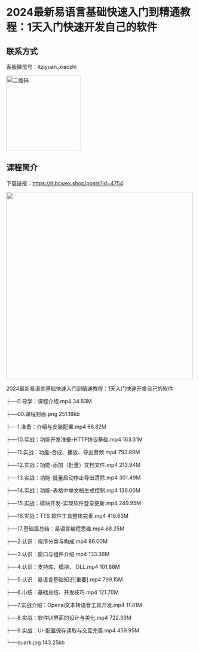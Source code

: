 # 2024最新易语言基础快速入门到精通教程：1天入门快速开发自己的软件

## 联系方式

客服微信号：itziyuan_xiaozhi

<img src="https://ziyuanyun.oss-cn-guangzhou.aliyuncs.com/common/20240614073449/666b82192834a.jpg" width="200" height="200" alt="二维码">

## 课程简介

下载链接：https://it.bcwex.shop/posts?id=4754

<img src="https://ziyuanyun.oss-cn-guangzhou.aliyuncs.com/yun/20241201153105/674c10b9c6fee.jpg" width="500" alt="">

  

 2024最新易语言基础快速入门到精通教程：1天入门快速开发自己的软件

 ├──0.导学：课程介绍.mp4 34.83M

 ├──00.课程封面.png 251.18kb

 ├──1.准备：介绍与安装配置.mp4 68.82M

 ├──10.实战：功能开发准备-HTTP协议基础.mp4 163.31M

 ├──11.实战：功能-合成、播放、导出音频.mp4 793.89M

 ├──12.实战：功能-添加（批量）文档文件.mp4 213.94M

 ├──13.实战：功能-批量启动停止导出清除.mp4 301.49M

 ├──14.实战：功能-表格中单文档生成控制.mp4 136.00M

 ├──15.实战：模块开发-实现软件登录更新.mp4 249.95M

 ├──16.实战：TTS 软件工具整体完善.mp4 418.63M

 ├──17.基础篇总结：易语言编程思维.mp4 88.25M

 ├──2.认识：程序分类与构成.mp4 86.00M

 ├──3.认识：窗口与组件介绍.mp4 133.36M

 ├──4.认识：支持库、模块、 DLL.mp4 101.88M

 ├──5.认识：易语言基础知识[重要].mp4 799.15M

 ├──6.小结：基础总结、开发技巧.mp4 121.70M

 ├──7.实战介绍：Openai文本转语音工具开发.mp4 11.41M

 ├──8.实战：软件UI界面的设计与美化.mp4 722.39M

 ├──9.实战：UI-配置保存读取与交互完善.mp4 459.95M

 └──quark.jpg 143.25kb

  